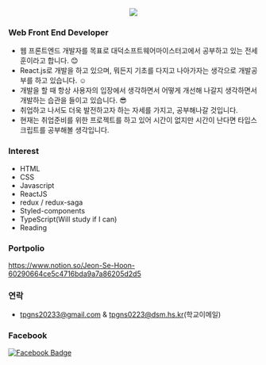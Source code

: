 
<div align=center>
<a href="https://hits.seeyoufarm.com"><img src="https://hits.seeyoufarm.com/api/count/incr/badge.svg?url=https%3A%2F%2Fgithub.com%2Fjsho45n&count_bg=%2379C83D&title_bg=%23555555&icon=&icon_color=%23E7E7E7&title=hits&edge_flat=false"/></a>
</div>

### Web Front End Developer
- 웹 프론트엔드 개발자를 목표로 대덕소프트웨어마이스터고에서 공부하고 있는 전세훈이라고 합니다. :blush:
- React.js로 개발을 하고 있으며, 뭐든지 기초를 다지고 나아가자는 생각으로 개발공부를 하고 있습니다. :relaxed:
- 개발을 할 때 항상 사용자의 입장에서 생각하면서 어떻게 개선해 나갈지 생각하면서 개발하는 습관을 들이고 있습니다. :sunglasses:
- 취업하고 나서도 더욱 발전하고자 하는 자세를 가지고, 공부해나갈 것입니다. 
- 현재는 취업준비를 위한 프로젝트를 하고 있어 시간이 없지만 시간이 난다면 타입스크립트를 공부해볼 생각입니다.

### Interest
- HTML
- CSS
- Javascript
- ReactJS
- redux / redux-saga
- Styled-components
- TypeScript(Will study if I can)
- Reading

### Portpolio
https://www.notion.so/Jeon-Se-Hoon-60290664ce5c4716bda9a7a86205d2d5

### 연락
- tpgns20233@gmail.com & tpgns0223@dsm.hs.kr(학교이메일)

### Facebook
 [![Facebook Badge](https://img.shields.io/badge/facebook-1877f2?style=flat-square&logo=facebook&logoColor=white&link=https://www.facebook.com/profile.php?id=100016474542789)](https://www.facebook.com/profile.php?id=100016474542789)

